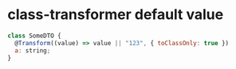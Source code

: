 # class-transformer default value

```js
class SomeDTO {
  @Transform((value) => value || "123", { toClassOnly: true })
  a: string;
}
```
